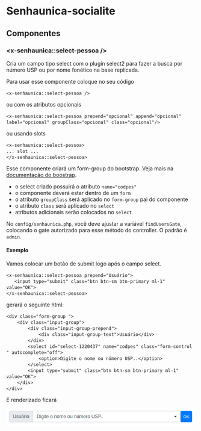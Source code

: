 # Senhaunica-socialite

## Componentes

### <x-senhaunica::select-pessoa />

Cria um campo tipo select com o plugin select2 para fazer a busca por número USP ou por nome fonético na base replicada.

Para usar esse componente coloque no seu código 

    <x-senhaunica::select-pessoa />

ou com os atributos opcionais

    <x-senhaunica::select-pessoa prepend="opcional" append="opcional" label="opcional" groupClass="opcional" class="opcional"/>

ou usando slots

    <x-senhaunica::select-pessoa>
    ... slot ...
    </x-senhaunica::select-pessoa>

Esse componente criará um form-group do bootstrap. Veja mais na [documentação do boostrap](https://getbootstrap.com/docs/4.6/components/forms/#form-controls).

* o select criado possuirá o atributo `name="codpes"`
* o componente deverá estar dentro de um `form`
* o atributo `groupClass` será aplicado no `form-group` pai do componente
* o atributo `class` será aplicado no `select`
* atributos adicionais serão colocados no `select`

No `config/senhaunica.php`, você deve ajustar a variável `findUsersGate`, colocando o gate autorizado para esse método do controller. O padrão é `admin`.

#### Exemplo

Vamos colocar um botão de submit logo após o campo select.

    <x-senhaunica::select-pessoa prepend="Usuário">
       <input type="submit" class="btn btn-sm btn-primary ml-1" value="OK">
    </x-senhaunica::select-pessoa>

gerará o seguinte html:

    <div class="form-group ">
        <div class="input-group">
            <div class="input-group-prepend">
                <div class="input-group-text">Usuário</div>
            </div>
            <select id="select-1220437" name="codpes" class="form-control " autocomplete="off">
                <option>Digite o nome ou número USP..</option>
            </select>
            <input type="submit" class="btn btn-sm btn-primary ml-1" value="OK">
        </div>
    </div>

E renderizado ficará

![componentSelectPessoa](componentSelectPessoa.png)
